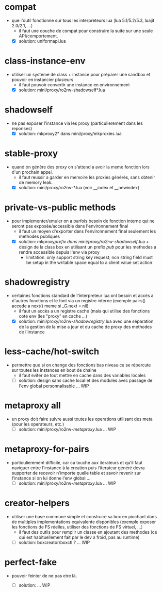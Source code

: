 
# compat

* que l'outil fonctionne sur tous les interpreteurs lua (lua 5.1/5.2/5.3, luajit 2.0/2.1, ...)
  * il faut une couche de compat pour construire la suite sur une seule API/comportement.
  * [x] solution: uniformapi.lua

# class-instance-env

* utiliser un systeme de class + instance pour préparer une sandbox et pouvoir en instancier plusieurs.
  * il faut pouvoir convertir une instance en environnement
  * [x] solution: mini/proxy/ro2rw-shadowself*.lua

# shadowself

* ne pas exposer l'instance via les proxy (particulierement dans les reponses)
  * [x] solution: mkproxy2* dans mini/proxy/mkproxies.lua

# stable-proxy

* quand on génère des proxy on s'attend a avoir la meme fonction lors d'un prochain appel.
  * il faut reussir a garder en memoire les proxies générés, sans obtenir de memory leak.
  * [x] solution: mini/proxy/ro2rw-*.lua (voir __index et __newindex)

# private-vs-public methods

* pour implementer/emuler on a parfois besoin de fonction interne qui ne seront pas exposée/accessible dans l'environnement final
  * il faut un moyen d'exporter dans l'environnement final seulement les methodes publiques
  * [x] solution: mkproxy*prefix dans mini/proxy/ro2rw-shadowself*.lua + design de la class box en utilisant un prefix _pub_ pour les methodes a rendre accessible depuis l'env via proxy
    * limitation: only support string key request; non string field must be setup in the writable space equal to a client value set action

# shadowregistry

* certaines fonctions standard de l'interpreteur lua ont besoin et accès a d'autres fonctions et le font via un registre interne (exemple pairs() accede a next() meme si _G.next = nil)
  * il faut un accès a un registre caché (mais qui utilise des fonctions coté env (les "proxy" en cache ...)
  * [x] solution: mini/proxy/ro2rw-*shadowregistry*.lua avec une séparation de la gestion de la mise a jour et du cache de proxy des methodes de l'instance

# less-cache/hot-switch

* permettre que si on change des fonctions bas niveau ca se répercute sur toutes les instances en bout de chaine
  * il faut eviter de tout mettre en cache dans des variables locales
  * [ ] solution: design sans cache local et des modules avec passage de l'env global personnalisable ... WIP

# metaproxy all

* un proxy doit faire suivre aussi toutes les operations utilisant des meta (pour les operateurs, etc.)
  * [ ] solution: mini/proxy/ro2rw-*metaproxy*.lua ... WIP

# metaproxy-for-pairs

* particulierement difficile, car ca touche aux iterateurs et qu'il faut naviguer entre l'instance à la creation puis l'iterateur généré devra supporter de recevoir n'importe quelle table et savoir revenir sur l'instance si on lui donne l'env global ...
  * [ ] solution: mini/proxy/ro2rw-*metaproxy*.lua ... WIP

# creator-helpers

* utiliser une base commune simple et construire sa box en piochant dans de multiples implementations equivalente disponibles (exemple exposer les fonctions de FS réelles, utiliser des fonctions de FS virtuel, ...)
  * il faut des outils pour remplir un classe en ajoutant des methodes (ce qui est habituellement fait par le dev a froid, pas au runtime)
  * [ ] solution: boxcreator/boxctl ? ... WIP

# perfect-fake

* pouvoir feinter de ne pas etre là.
  * [ ] solution: ... WIP


